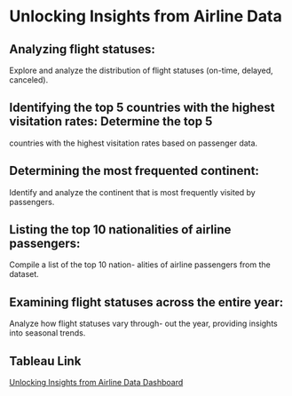 # Unlocking Insights from Airline Data

## Analyzing flight statuses: 
Explore and analyze the distribution of flight statuses (on-time,
delayed, canceled).
## Identifying the top 5 countries with the highest visitation rates: Determine the top 5
countries with the highest visitation rates based on passenger data.
## Determining the most frequented continent: 
Identify and analyze the continent that is
most frequently visited by passengers.
## Listing the top 10 nationalities of airline passengers: 
Compile a list of the top 10 nation-
alities of airline passengers from the dataset.
## Examining flight statuses across the entire year: 
Analyze how flight statuses vary through-
out the year, providing insights into seasonal trends.

## Tableau Link
[Unlocking Insights from Airline Data Dashboard](https://public.tableau.com/app/profile/shiva.vangari/viz/UnlockingInsightsfromAirlineData/Dashboard1?publish=yes)
